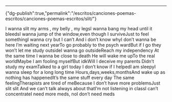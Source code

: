 ---
{"dg-publish":true,"permalink":"/escritos/canciones-poemas-escritos/canciones-poemas-escritos/slit/"}

 

I wanna slit my arms , my belly , my legsI wanna bang my head until it bleedsI wanna jump of the window,even though I surviveJust to feel somethingI wanna cry but I can’t And i don’t know whyI don’t wanna be here I’m waiting next yearTo go probably to the psych wardBut if I go they won’t let me study outsideI wanna go outsideReach my independency At the same time I wanna be close to death He will wake me upTo the real worldMaybe I am fooling myselfBut idkWill I deceive my parents Didn’t study my examTalked to a girl today I don’t know if I helpedI am sleepyI wanna sleep for a long long time Hours,days,weeks,monthsAnd wake up as nothing has happenedIt’s the same stuff every day The same feelingTherapists are tired of meBecause I don’t have more problemsJust slit slit And we can’t talk always about thatI’m not listening in classI can’t concentrateI need more meds, noI don’t need meds
